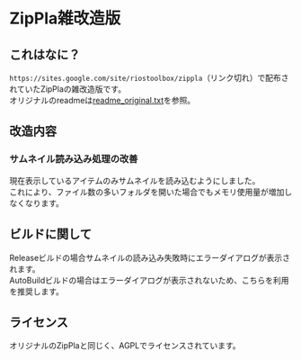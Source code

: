 # ZipPla雑改造版

## これはなに？
`https://sites.google.com/site/riostoolbox/zippla`（リンク切れ）で配布されていたZipPlaの雑改造版です。  
オリジナルのreadmeは[readme_original.txt](readme_original.txt)を参照。

## 改造内容
### サムネイル読み込み処理の改善
現在表示しているアイテムのみサムネイルを読み込むようにしました。  
これにより、ファイル数の多いフォルダを開いた場合でもメモリ使用量が増加しなくなります。

## ビルドに関して
Releaseビルドの場合サムネイルの読み込み失敗時にエラーダイアログが表示されます。  
AutoBuildビルドの場合はエラーダイアログが表示されないため、こちらを利用を推奨します。

## ライセンス
オリジナルのZipPlaと同じく、AGPLでライセンスされています。